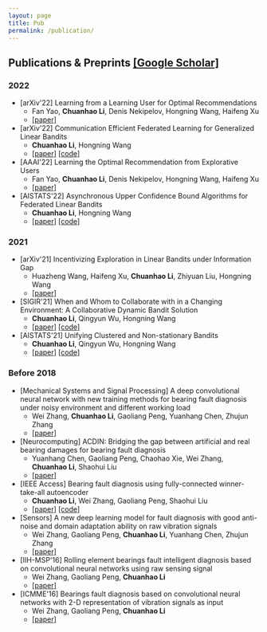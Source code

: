 ```yaml
---
layout: page
title: Pub
permalink: /publication/
---
```




<a name="pub"></a>
## **Publications & Preprints** [\[Google Scholar\]](https://scholar.google.com/citations?user=w2ShljkAAAAJ&hl=en&oi=ao)

### 2022
- [arXiv'22] Learning from a Learning User for Optimal Recommendations
  - Fan Yao, **Chuanhao Li**, Denis Nekipelov, Hongning Wang, Haifeng Xu
  - [\[paper\]](https://arxiv.org/abs/2202.01879)
- [arXiv'22] Communication Efficient Federated Learning for Generalized Linear Bandits
  - **Chuanhao Li**, Hongning Wang
  - [\[paper\]](https://arxiv.org/abs/2202.01087) [\[code\]](https://github.com/cyrilli/FedGLB-UCB)
- [AAAI'22] Learning the Optimal Recommendation from Explorative Users
  - Fan Yao, **Chuanhao Li**, Denis Nekipelov, Hongning Wang, Haifeng Xu
  - [\[paper\]](https://arxiv.org/abs/2110.03068)
- [AISTATS'22] Asynchronous Upper Confidence Bound Algorithms for Federated Linear Bandits
  - **Chuanhao Li**, Hongning Wang
  - [\[paper\]](https://arxiv.org/abs/2110.01463) [\[code\]](https://github.com/cyrilli/Async-LinUCB)
 
### 2021
- [arXiv'21] Incentivizing Exploration in Linear Bandits under Information Gap
  - Huazheng Wang, Haifeng Xu, **Chuanhao Li**, Zhiyuan Liu, Hongning Wang
  - [\[paper\]](https://arxiv.org/abs/2104.03860)
- [SIGIR'21] When and Whom to Collaborate with in a Changing Environment: A Collaborative Dynamic Bandit Solution
  - **Chuanhao Li**, Qingyun Wu, Hongning Wang
  - [\[paper\]](https://dl.acm.org/doi/10.1145/3404835.3462852) [\[code\]](https://github.com/cyrilli/CoDBand)
- [AISTATS'21] Unifying Clustered and Non-stationary Bandits
  - **Chuanhao Li**, Qingyun Wu, Hongning Wang
  - [\[paper\]](http://proceedings.mlr.press/v130/li21c) [\[code\]](https://github.com/cyrilli/DyClu)

### Before 2018
- [Mechanical Systems and Signal Processing] A deep convolutional neural network with new training methods for bearing fault diagnosis under noisy environment and different working load
  - Wei Zhang, **Chuanhao Li**, Gaoliang Peng, Yuanhang Chen, Zhujun Zhang
  - [\[paper\]](https://www.sciencedirect.com/science/article/abs/pii/S0888327017303369)
- [Neurocomputing] ACDIN: Bridging the gap between artificial and real bearing damages for bearing fault diagnosis
  - Yuanhang Chen, Gaoliang Peng, Chaohao Xie, Wei Zhang, **Chuanhao Li**, Shaohui Liu
  - [\[paper\]](https://www.sciencedirect.com/science/article/abs/pii/S092523121830300X)
- [IEEE Access] Bearing fault diagnosis using fully-connected winner-take-all autoencoder
  - **Chuanhao Li**, Wei Zhang, Gaoliang Peng, Shaohui Liu
  - [\[paper\]](https://ieeexplore.ieee.org/abstract/document/7956142) [\[code\]](https://github.com/cyrilli/FCWTA_AE)
- [Sensors] A new deep learning model for fault diagnosis with good anti-noise and domain adaptation ability on raw vibration signals
  - Wei Zhang, Gaoliang Peng, **Chuanhao Li**, Yuanhang Chen, Zhujun Zhang
  - [\[paper\]](https://www.mdpi.com/1424-8220/17/2/425)
- [IIH-MSP'16] Rolling element bearings fault intelligent diagnosis based on convolutional neural networks using raw sensing signal
  - Wei Zhang, Gaoliang Peng, **Chuanhao Li**
  - [\[paper\]](https://link.springer.com/chapter/10.1007/978-3-319-50212-0_10)
- [ICMME'16] Bearings fault diagnosis based on convolutional neural networks with 2-D representation of vibration signals as input
  - Wei Zhang, Gaoliang Peng, **Chuanhao Li**
  - [\[paper\]](https://www.matec-conferences.org/articles/matecconf/abs/2017/09/matecconf_icmme2017_13001/matecconf_icmme2017_13001.html)

<div class="masthead" style="margin-top: -25px;margin-bottom: -15;"> </div>


<!-- *Go to [Homepage](/#proj).* -->
